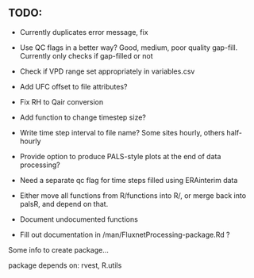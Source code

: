 TODO:
----

- Currently duplicates error message, fix

- Use QC flags in a better way? Good, medium, poor quality gap-fill. Currently only checks if gap-filled or not

- Check if VPD range set appropriately in variables.csv

- Add UFC offset to file attributes?

- Fix RH to Qair conversion

- Add function to change timestep size?

- Write time step interval to file name? Some sites hourly, others half-hourly

- Provide option to produce PALS-style plots at the end of data processing?

- Need a separate qc flag for time steps filled using ERAinterim data

- Either move all functions from R/functions into R/, or merge back into palsR, and depend on that.
- Document undocumented functions
- Fill out documentation in /man/FluxnetProcessing-package.Rd ?


Some info to create package...

package depends on: rvest, R.utils


